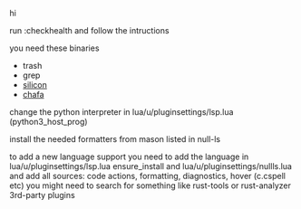 hi

run :checkhealth and follow the intructions

you need these binaries

- trash
- grep
- [silicon](https://github.com/aloxaf/silicon)
- [chafa](https://github.com/hpjansson/chafa)

change the python interpreter in lua/u/pluginsettings/lsp.lua (python3_host_prog)

install the needed formatters from mason
listed in null-ls

to add a new language support you need to add the language in
lua/u/pluginsettings/lsp.lua ensure_install
and
lua/u/pluginsettings/nullls.lua and add all sources:
code actions, formatting, diagnostics, hover (c.cspell etc)
you might need to search for something like rust-tools or rust-analyzer 3rd-party plugins
